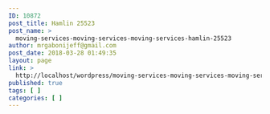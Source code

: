 ```yaml
---
ID: 10872
post_title: Hamlin 25523
post_name: >
  moving-services-moving-services-moving-services-hamlin-25523
author: mrgabonijeff@gmail.com
post_date: 2018-03-28 01:49:35
layout: page
link: >
  http://localhost/wordpress/moving-services-moving-services-moving-services-hamlin-25523/
published: true
tags: [ ]
categories: [ ]
---
```

